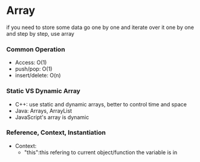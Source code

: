 # Array

if you need to store some data go one by one and iterate over it one by one and step by step, use array

### Common Operation
* Access: O(1)
* push/pop: O(1)
* insert/delete: O(n)

### Static VS Dynamic Array
* C++: use static and dynamic arrays, better to control time and space
* Java: Arrays, ArrayList
* JavaScript's array is dynamic

### Reference, Context, Instantiation
* Context:
  - "this":this refering to current object/function the variable is in
  
